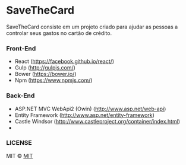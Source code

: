 SaveTheCard
========
SaveTheCard consiste em um projeto criado para ajudar as pessoas a controlar seus gastos no cartão de crédito.

### Front-End
* React (https://facebook.github.io/react/)
* Gulp (http://gulpjs.com/)
* Bower (https://bower.io/)
* Npm (https://www.npmjs.com/)

### Back-End
* ASP.NET MVC WebApi2 (Owin) (http://www.asp.net/web-api)
* Entity Framework (http://www.asp.net/entity-framework)
* Castle Windsor (http://www.castleproject.org/container/index.html)
* 

### LICENSE

MIT © [MIT](LICENSE)

